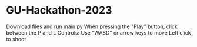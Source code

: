 # GU-Hackathon-2023
Download files and run main.py
When pressing the "Play" button, click between the P and L
Controls:
Use "WASD" or arrow keys to move
Left click to shoot
